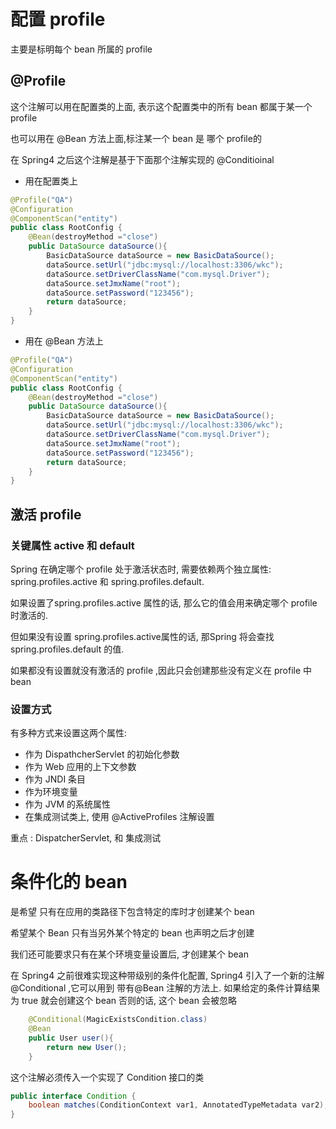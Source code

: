 # 配置 profile
主要是标明每个 bean 所属的 profile

## @Profile
这个注解可以用在配置类的上面, 表示这个配置类中的所有 bean 都属于某一个 profile

也可以用在 @Bean 方法上面,标注某一个 bean 是 哪个 profile的

在 Spring4 之后这个注解是基于下面那个注解实现的 @Conditioinal

* 用在配置类上
```java
@Profile("QA")
@Configuration
@ComponentScan("entity")
public class RootConfig {
    @Bean(destroyMethod ="close")
    public DataSource dataSource(){
        BasicDataSource dataSource = new BasicDataSource();
        dataSource.setUrl("jdbc:mysql://localhost:3306/wkc");
        dataSource.setDriverClassName("com.mysql.Driver");
        dataSource.setJmxName("root");
        dataSource.setPassword("123456");
        return dataSource;
    }
}
```
* 用在 @Bean 方法上
```java
@Profile("QA")
@Configuration
@ComponentScan("entity")
public class RootConfig {
    @Bean(destroyMethod ="close")
    public DataSource dataSource(){
        BasicDataSource dataSource = new BasicDataSource();
        dataSource.setUrl("jdbc:mysql://localhost:3306/wkc");
        dataSource.setDriverClassName("com.mysql.Driver");
        dataSource.setJmxName("root");
        dataSource.setPassword("123456");
        return dataSource;
    }
}
```

## 激活 profile

### 关键属性 active 和 default
Spring 在确定哪个 profile 处于激活状态时, 需要依赖两个独立属性: spring.profiles.active 和 spring.profiles.default. 

如果设置了spring.profiles.active 属性的话, 那么它的值会用来确定哪个 profile 时激活的. 

但如果没有设置 spring.profiles.active属性的话, 那Spring 将会查找spring.profiles.default 的值. 

如果都没有设置就没有激活的 profile ,因此只会创建那些没有定义在 profile 中 bean

### 设置方式
有多种方式来设置这两个属性:
* 作为 DispathcherServlet 的初始化参数
* 作为 Web 应用的上下文参数
* 作为 JNDI 条目
* 作为环境变量
* 作为 JVM 的系统属性
* 在集成测试类上, 使用 @ActiveProfiles 注解设置

重点 : DispatcherServlet, 和 集成测试

# 条件化的 bean
是希望 只有在应用的类路径下包含特定的库时才创建某个 bean

希望某个 Bean 只有当另外某个特定的 bean 也声明之后才创建

我们还可能要求只有在某个环境变量设置后, 才创建某个 bean

在 Spring4 之前很难实现这种带级别的条件化配置, Spring4 引入了一个新的注解 @Conditional ,它可以用到 带有@Bean 注解的方法上. 如果给定的条件计算结果为 true 就会创建这个 bean 否则的话, 这个 bean 会被忽略

```java
    @Conditional(MagicExistsCondition.class)
    @Bean
    public User user(){
        return new User();
    }
```
这个注解必须传入一个实现了 Condition 接口的类
```java
public interface Condition {
    boolean matches(ConditionContext var1, AnnotatedTypeMetadata var2);
}
```
